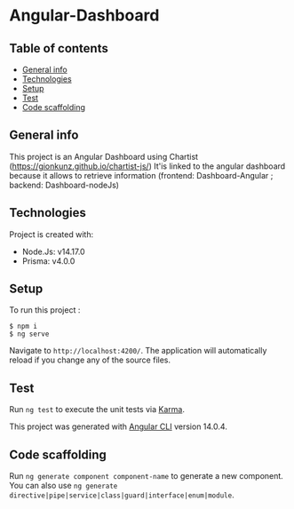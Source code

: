 # Angular-Dashboard

## Table of contents
* [General info](#general-info)
* [Technologies](#technologies)
* [Setup](#setup)
* [Test](#test)
* [Code scaffolding](#code-scaffolding)

## General info
This project is an Angular Dashboard using Chartist (https://gionkunz.github.io/chartist-js/)
It'is linked to the angular dashboard because it allows to retrieve information (frontend: Dashboard-Angular ; backend: Dashboard-nodeJs)
	
## Technologies
Project is created with:
* Node.Js: v14.17.0
* Prisma: v4.0.0
	
## Setup
To run this project :

```
$ npm i
$ ng serve
```

Navigate to `http://localhost:4200/`. The application will automatically reload if you change any of the source files.

## Test

Run `ng test` to execute the unit tests via [Karma](https://karma-runner.github.io).

This project was generated with [Angular CLI](https://github.com/angular/angular-cli) version 14.0.4.

## Code scaffolding

Run `ng generate component component-name` to generate a new component. You can also use `ng generate directive|pipe|service|class|guard|interface|enum|module`.
